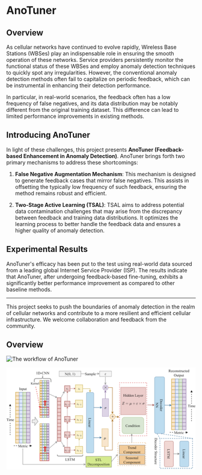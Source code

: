 # AnoTuner

## Overview

As cellular networks have continued to evolve rapidly, Wireless Base Stations (WBSes) play an indispensable role in ensuring the smooth operation of these networks. Service providers persistently monitor the functional status of these WBSes and employ anomaly detection techniques to quickly spot any irregularities. However, the conventional anomaly detection methods often fail to capitalize on periodic feedback, which can be instrumental in enhancing their detection performance.

In particular, in real-world scenarios, the feedback often has a low frequency of false negatives, and its data distribution may be notably different from the original training dataset. This difference can lead to limited performance improvements in existing methods.

## Introducing AnoTuner

In light of these challenges, this project presents **AnoTuner (Feedback-based Enhancement in Anomaly Detection)**. AnoTuner brings forth two primary mechanisms to address these shortcomings:

1. **False Negative Augmentation Mechanism**: This mechanism is designed to generate feedback cases that mirror false negatives. This assists in offsetting the typically low frequency of such feedback, ensuring the method remains robust and efficient.

2. **Two-Stage Active Learning (TSAL)**: TSAL aims to address potential data contamination challenges that may arise from the discrepancy between feedback and training data distributions. It optimizes the learning process to better handle the feedback data and ensures a higher quality of anomaly detection.

## Experimental Results

AnoTuner's efficacy has been put to the test using real-world data sourced from a leading global Internet Service Provider (ISP). The results indicate that AnoTuner, after undergoing feedback-based fine-tuning, exhibits a significantly better performance improvement as compared to other baseline methods.

---

This project seeks to push the boundaries of anomaly detection in the realm of cellular networks and contribute to a more resilient and efficient cellular infrastructure. We welcome collaboration and feedback from the community.



## Overview

![The workflow of AnoTuner](images/Overall.png)

![The architecture of AnoTunerBackbone](images/base_model.png)

